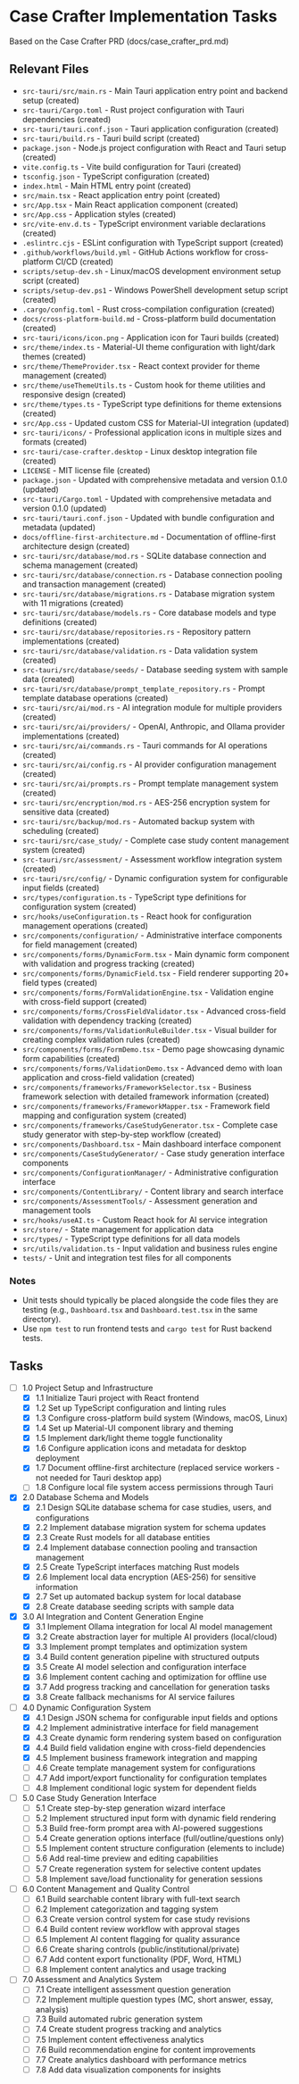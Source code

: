 # Case Crafter Implementation Tasks

Based on the Case Crafter PRD (docs/case_crafter_prd.md)

## Relevant Files

- `src-tauri/src/main.rs` - Main Tauri application entry point and backend setup (created)
- `src-tauri/Cargo.toml` - Rust project configuration with Tauri dependencies (created)
- `src-tauri/tauri.conf.json` - Tauri application configuration (created)
- `src-tauri/build.rs` - Tauri build script (created)
- `package.json` - Node.js project configuration with React and Tauri setup (created)
- `vite.config.ts` - Vite build configuration for Tauri (created)
- `tsconfig.json` - TypeScript configuration (created)
- `index.html` - Main HTML entry point (created)
- `src/main.tsx` - React application entry point (created)
- `src/App.tsx` - Main React application component (created)
- `src/App.css` - Application styles (created)
- `src/vite-env.d.ts` - TypeScript environment variable declarations (created)
- `.eslintrc.cjs` - ESLint configuration with TypeScript support (created)
- `.github/workflows/build.yml` - GitHub Actions workflow for cross-platform CI/CD (created)
- `scripts/setup-dev.sh` - Linux/macOS development environment setup script (created)
- `scripts/setup-dev.ps1` - Windows PowerShell development setup script (created)
- `.cargo/config.toml` - Rust cross-compilation configuration (created)
- `docs/cross-platform-build.md` - Cross-platform build documentation (created)
- `src-tauri/icons/icon.png` - Application icon for Tauri builds (created)
- `src/theme/index.ts` - Material-UI theme configuration with light/dark themes (created)
- `src/theme/ThemeProvider.tsx` - React context provider for theme management (created)
- `src/theme/useThemeUtils.ts` - Custom hook for theme utilities and responsive design (created)
- `src/theme/types.ts` - TypeScript type definitions for theme extensions (created)
- `src/App.css` - Updated custom CSS for Material-UI integration (updated)
- `src-tauri/icons/` - Professional application icons in multiple sizes and formats (created)
- `src-tauri/case-crafter.desktop` - Linux desktop integration file (created)
- `LICENSE` - MIT license file (created)
- `package.json` - Updated with comprehensive metadata and version 0.1.0 (updated)
- `src-tauri/Cargo.toml` - Updated with comprehensive metadata and version 0.1.0 (updated)
- `src-tauri/tauri.conf.json` - Updated with bundle configuration and metadata (updated)
- `docs/offline-first-architecture.md` - Documentation of offline-first architecture design (created)
- `src-tauri/src/database/mod.rs` - SQLite database connection and schema management (created)
- `src-tauri/src/database/connection.rs` - Database connection pooling and transaction management (created)
- `src-tauri/src/database/migrations.rs` - Database migration system with 11 migrations (created)
- `src-tauri/src/database/models.rs` - Core database models and type definitions (created)
- `src-tauri/src/database/repositories.rs` - Repository pattern implementations (created)
- `src-tauri/src/database/validation.rs` - Data validation system (created)
- `src-tauri/src/database/seeds/` - Database seeding system with sample data (created)
- `src-tauri/src/database/prompt_template_repository.rs` - Prompt template database operations (created)
- `src-tauri/src/ai/mod.rs` - AI integration module for multiple providers (created)
- `src-tauri/src/ai/providers/` - OpenAI, Anthropic, and Ollama provider implementations (created)
- `src-tauri/src/ai/commands.rs` - Tauri commands for AI operations (created)
- `src-tauri/src/ai/config.rs` - AI provider configuration management (created)
- `src-tauri/src/ai/prompts.rs` - Prompt template management system (created)
- `src-tauri/src/encryption/mod.rs` - AES-256 encryption system for sensitive data (created)
- `src-tauri/src/backup/mod.rs` - Automated backup system with scheduling (created)
- `src-tauri/src/case_study/` - Complete case study content management system (created)
- `src-tauri/src/assessment/` - Assessment workflow integration system (created)
- `src-tauri/src/config/` - Dynamic configuration system for configurable input fields (created)
- `src/types/configuration.ts` - TypeScript type definitions for configuration system (created)
- `src/hooks/useConfiguration.ts` - React hook for configuration management operations (created)
- `src/components/configuration/` - Administrative interface components for field management (created)
- `src/components/forms/DynamicForm.tsx` - Main dynamic form component with validation and progress tracking (created)
- `src/components/forms/DynamicField.tsx` - Field renderer supporting 20+ field types (created)
- `src/components/forms/FormValidationEngine.tsx` - Validation engine with cross-field support (created)
- `src/components/forms/CrossFieldValidator.tsx` - Advanced cross-field validation with dependency tracking (created)
- `src/components/forms/ValidationRuleBuilder.tsx` - Visual builder for creating complex validation rules (created)
- `src/components/forms/FormDemo.tsx` - Demo page showcasing dynamic form capabilities (created)
- `src/components/forms/ValidationDemo.tsx` - Advanced demo with loan application and cross-field validation (created)
- `src/components/frameworks/FrameworkSelector.tsx` - Business framework selection with detailed framework information (created)
- `src/components/frameworks/FrameworkMapper.tsx` - Framework field mapping and configuration system (created)
- `src/components/frameworks/CaseStudyGenerator.tsx` - Complete case study generator with step-by-step workflow (created)
- `src/components/Dashboard.tsx` - Main dashboard interface component
- `src/components/CaseStudyGenerator/` - Case study generation interface components
- `src/components/ConfigurationManager/` - Administrative configuration interface
- `src/components/ContentLibrary/` - Content library and search interface
- `src/components/AssessmentTools/` - Assessment generation and management tools
- `src/hooks/useAI.ts` - Custom React hook for AI service integration
- `src/store/` - State management for application data
- `src/types/` - TypeScript type definitions for all data models
- `src/utils/validation.ts` - Input validation and business rules engine
- `tests/` - Unit and integration test files for all components

### Notes

- Unit tests should typically be placed alongside the code files they are testing (e.g., `Dashboard.tsx` and `Dashboard.test.tsx` in the same directory).
- Use `npm test` to run frontend tests and `cargo test` for Rust backend tests.

## Tasks

- [ ] 1.0 Project Setup and Infrastructure
  - [x] 1.1 Initialize Tauri project with React frontend
  - [x] 1.2 Set up TypeScript configuration and linting rules
  - [x] 1.3 Configure cross-platform build system (Windows, macOS, Linux)
  - [x] 1.4 Set up Material-UI component library and theming
  - [x] 1.5 Implement dark/light theme toggle functionality
  - [x] 1.6 Configure application icons and metadata for desktop deployment
  - [x] 1.7 Document offline-first architecture (replaced service workers - not needed for Tauri desktop app)
  - [ ] 1.8 Configure local file system access permissions through Tauri

- [x] 2.0 Database Schema and Models
  - [x] 2.1 Design SQLite database schema for case studies, users, and configurations
  - [x] 2.2 Implement database migration system for schema updates
  - [x] 2.3 Create Rust models for all database entities
  - [x] 2.4 Implement database connection pooling and transaction management
  - [x] 2.5 Create TypeScript interfaces matching Rust models
  - [x] 2.6 Implement local data encryption (AES-256) for sensitive information
  - [x] 2.7 Set up automated backup system for local database
  - [x] 2.8 Create database seeding scripts with sample data

- [x] 3.0 AI Integration and Content Generation Engine
  - [x] 3.1 Implement Ollama integration for local AI model management
  - [x] 3.2 Create abstraction layer for multiple AI providers (local/cloud)
  - [x] 3.3 Implement prompt templates and optimization system
  - [x] 3.4 Build content generation pipeline with structured outputs
  - [x] 3.5 Create AI model selection and configuration interface
  - [x] 3.6 Implement content caching and optimization for offline use
  - [x] 3.7 Add progress tracking and cancellation for generation tasks
  - [x] 3.8 Create fallback mechanisms for AI service failures

- [ ] 4.0 Dynamic Configuration System
  - [x] 4.1 Design JSON schema for configurable input fields and options
  - [x] 4.2 Implement administrative interface for field management
  - [x] 4.3 Create dynamic form rendering system based on configuration
  - [x] 4.4 Build field validation engine with cross-field dependencies
  - [x] 4.5 Implement business framework integration and mapping
  - [ ] 4.6 Create template management system for configurations
  - [ ] 4.7 Add import/export functionality for configuration templates
  - [ ] 4.8 Implement conditional logic system for dependent fields

- [ ] 5.0 Case Study Generation Interface
  - [ ] 5.1 Create step-by-step generation wizard interface
  - [ ] 5.2 Implement structured input form with dynamic field rendering
  - [ ] 5.3 Build free-form prompt area with AI-powered suggestions
  - [ ] 5.4 Create generation options interface (full/outline/questions only)
  - [ ] 5.5 Implement content structure configuration (elements to include)
  - [ ] 5.6 Add real-time preview and editing capabilities
  - [ ] 5.7 Create regeneration system for selective content updates
  - [ ] 5.8 Implement save/load functionality for generation sessions

- [ ] 6.0 Content Management and Quality Control
  - [ ] 6.1 Build searchable content library with full-text search
  - [ ] 6.2 Implement categorization and tagging system
  - [ ] 6.3 Create version control system for case study revisions
  - [ ] 6.4 Build content review workflow with approval stages
  - [ ] 6.5 Implement AI content flagging for quality assurance
  - [ ] 6.6 Create sharing controls (public/institutional/private)
  - [ ] 6.7 Add content export functionality (PDF, Word, HTML)
  - [ ] 6.8 Implement content analytics and usage tracking

- [ ] 7.0 Assessment and Analytics System
  - [ ] 7.1 Create intelligent assessment question generation
  - [ ] 7.2 Implement multiple question types (MC, short answer, essay, analysis)
  - [ ] 7.3 Build automated rubric generation system
  - [ ] 7.4 Create student progress tracking and analytics
  - [ ] 7.5 Implement content effectiveness analytics
  - [ ] 7.6 Build recommendation engine for content improvements
  - [ ] 7.7 Create analytics dashboard with performance metrics
  - [ ] 7.8 Add data visualization components for insights